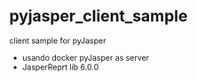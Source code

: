 # pyjasper_client_sample
client sample for pyJasper

- usando docker pyJasper as server
- JasperReprt lib 6.0.0
